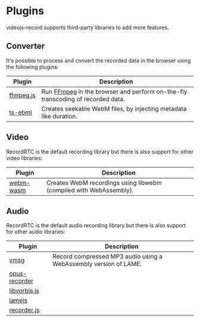 # Plugins

videojs-record supports third-party libraries to add more features.

## Converter

It's possible to process and convert the recorded data in the browser using the
following plugins:

| Plugin | Description |
| --- | --- |
| [ffmpeg.js](plugins/ffmpeg.js.md) | Run [FFmpeg](https://ffmpeg.org) in the browser and perform on-the-fly transcoding of recorded data. |
| [ts-ebml](plugins/ts-ebml.md) | Creates seekable WebM files, by injecting metadata like duration. |

## Video

RecordRTC is the default recording library but there is also support
for other video libraries:

| Plugin | Description |
| --- | --- |
| [webm-wasm](plugins/webm-wasm.md) | Creates WebM recordings using libwebm (compiled with WebAssembly). |

## Audio

RecordRTC is the default audio recording library but there is also support
for other audio libraries:

| Plugin | Description |
| --- | --- |
| [vmsg](plugins/vmsg.md) | Record compressed MP3 audio using a WebAssembly version of LAME. |
| [opus-recorder](plugins/opus-recorder.md) | |
| [libvorbis.js](plugins/libvorbis.js.md) | |
| [lamejs](plugins/lamejs.md) | |
| [recorder.js](plugins/recorder.js.md) | |
